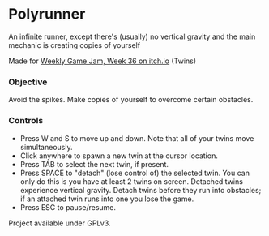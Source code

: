 # Polyrunner

An infinite runner, except there's (usually) no vertical gravity and the main mechanic is creating copies of yourself

Made for [Weekly Game Jam, Week 36 on itch.io](https://itch.io/jam/weekly-game-jam-36) (Twins)

### Objective

Avoid the spikes. Make copies of yourself to overcome certain obstacles.

### Controls

- Press W and S to move up and down. Note that all of your twins move simultaneously.
- Click anywhere to spawn a new twin at the cursor location.
- Press TAB to select the next twin, if present.
- Press SPACE to "detach" (lose control of) the selected twin. You can only do this is you have at least 2 twins on screen. Detached twins experience vertical gravity. Detach twins before they run into obstacles; if an attached twin runs into one you lose the game.
- Press ESC to pause/resume.

Project available under GPLv3.
